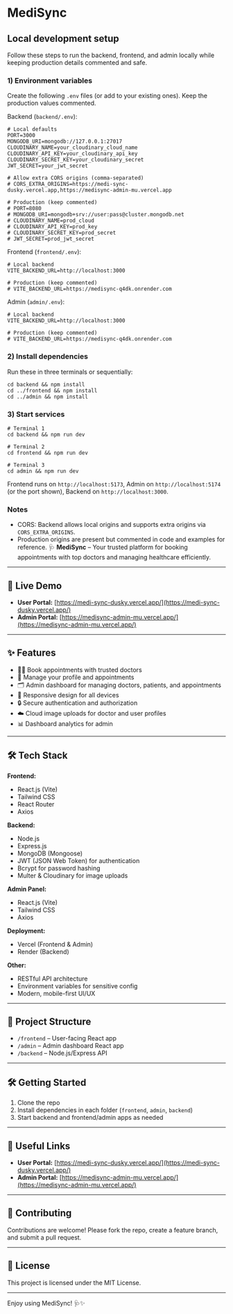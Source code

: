 # MediSync

## Local development setup

Follow these steps to run the backend, frontend, and admin locally while keeping production details commented and safe.

### 1) Environment variables

Create the following `.env` files (or add to your existing ones). Keep the production values commented.

Backend (`backend/.env`):

```
# Local defaults
PORT=3000
MONGODB_URI=mongodb://127.0.0.1:27017
CLOUDINARY_NAME=your_cloudinary_cloud_name
CLOUDINARY_API_KEY=your_cloudinary_api_key
CLOUDINARY_SECRET_KEY=your_cloudinary_secret
JWT_SECRET=your_jwt_secret

# Allow extra CORS origins (comma-separated)
# CORS_EXTRA_ORIGINS=https://medi-sync-dusky.vercel.app,https://medisync-admin-mu.vercel.app

# Production (keep commented)
# PORT=8080
# MONGODB_URI=mongodb+srv://user:pass@cluster.mongodb.net
# CLOUDINARY_NAME=prod_cloud
# CLOUDINARY_API_KEY=prod_key
# CLOUDINARY_SECRET_KEY=prod_secret
# JWT_SECRET=prod_jwt_secret
```

Frontend (`frontend/.env`):

```
# Local backend
VITE_BACKEND_URL=http://localhost:3000

# Production (keep commented)
# VITE_BACKEND_URL=https://medisync-q4dk.onrender.com
```

Admin (`admin/.env`):

```
# Local backend
VITE_BACKEND_URL=http://localhost:3000

# Production (keep commented)
# VITE_BACKEND_URL=https://medisync-q4dk.onrender.com
```

### 2) Install dependencies

Run these in three terminals or sequentially:

```
cd backend && npm install
cd ../frontend && npm install
cd ../admin && npm install
```

### 3) Start services

```
# Terminal 1
cd backend && npm run dev

# Terminal 2
cd frontend && npm run dev

# Terminal 3
cd admin && npm run dev
```

Frontend runs on `http://localhost:5173`, Admin on `http://localhost:5174` (or the port shown), Backend on `http://localhost:3000`.

### Notes

- CORS: Backend allows local origins and supports extra origins via `CORS_EXTRA_ORIGINS`.
- Production origins are present but commented in code and examples for reference.
🩺 **MediSync** – Your trusted platform for booking appointments with top doctors and managing healthcare efficiently.

---

## 🚀 Live Demo

- **User Portal:** [https://medi-sync-dusky.vercel.app/](https://medi-sync-dusky.vercel.app/)
- **Admin Portal:** [https://medisync-admin-mu.vercel.app/](https://medisync-admin-mu.vercel.app/)

---

## ✨ Features

- 👨‍⚕️ Book appointments with trusted doctors
- 👤 Manage your profile and appointments
- 🗂️ Admin dashboard for managing doctors, patients, and appointments
- 📱 Responsive design for all devices
- 🔒 Secure authentication and authorization
- ☁️ Cloud image uploads for doctor and user profiles
- 📊 Dashboard analytics for admin

---

## 🛠️ Tech Stack

**Frontend:**
- React.js (Vite)
- Tailwind CSS
- React Router
- Axios

**Backend:**
- Node.js
- Express.js
- MongoDB (Mongoose)
- JWT (JSON Web Token) for authentication
- Bcrypt for password hashing
- Multer & Cloudinary for image uploads

**Admin Panel:**
- React.js (Vite)
- Tailwind CSS
- Axios

**Deployment:**
- Vercel (Frontend & Admin)
- Render (Backend)

**Other:**
- RESTful API architecture
- Environment variables for sensitive config
- Modern, mobile-first UI/UX

---

## 📂 Project Structure

- `/frontend` – User-facing React app
- `/admin` – Admin dashboard React app
- `/backend` – Node.js/Express API

---

## 🛠️ Getting Started

1. Clone the repo
2. Install dependencies in each folder (`frontend`, `admin`, `backend`)
3. Start backend and frontend/admin apps as needed

---

## 📢 Useful Links

- **User Portal:** [https://medi-sync-dusky.vercel.app/](https://medi-sync-dusky.vercel.app/)
- **Admin Portal:** [https://medisync-admin-mu.vercel.app/](https://medisync-admin-mu.vercel.app/)

---

## 🤝 Contributing

Contributions are welcome! Please fork the repo, create a feature branch, and submit a pull request.

---

## 📄 License

This project is licensed under the MIT License.

---

Enjoy using MediSync! 🩺✨
